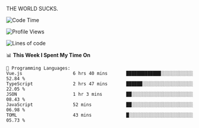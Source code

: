 THE WORLD SUCKS.

<!--START_SECTION:waka-->
![Code Time](http://img.shields.io/badge/Code%20Time-430%20hrs%2059%20mins-blue)

![Profile Views](http://img.shields.io/badge/Profile%20Views-0-blue)

![Lines of code](https://img.shields.io/badge/From%20Hello%20World%20I%27ve%20Written-1.9%20million%20lines%20of%20code-blue)

📊 **This Week I Spent My Time On** 

```text
💬 Programming Languages: 
Vue.js                   6 hrs 40 mins       █████████████░░░░░░░░░░░░   52.84 % 
TypeScript               2 hrs 47 mins       ██████░░░░░░░░░░░░░░░░░░░   22.05 % 
JSON                     1 hr 3 mins         ██░░░░░░░░░░░░░░░░░░░░░░░   08.43 % 
JavaScript               52 mins             ██░░░░░░░░░░░░░░░░░░░░░░░   06.98 % 
TOML                     43 mins             █░░░░░░░░░░░░░░░░░░░░░░░░   05.73 % 
```


<!--END_SECTION:waka-->

